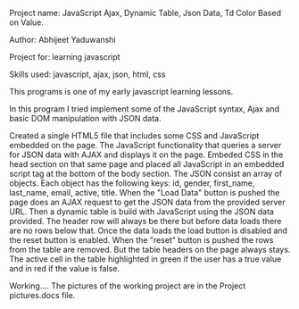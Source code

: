 Project name: JavaScript Ajax, Dynamic Table, Json Data, Td Color Based on Value.

Author: Abhijeet Yaduwanshi

Project for: learning javascript

Skills used: javascript, ajax, json, html, css

This programs is one of my early javascript learning lessons.

In this program I tried implement some of the JavaScript syntax, Ajax and basic DOM manipulation with JSON data.

Created a single HTML5 file that includes some CSS and JavaScript embedded on the page. The JavaScript functionality that queries a server for JSON data with AJAX and displays it on the page.
Embeded CSS in the head section on that same page and placed all JavaScript in an embedded script tag at the bottom of the body section.
The JSON consist an array of objects. Each object has the following keys: id, gender, first_name, last_name, email, active, title.
When the "Load Data" button is pushed the page does an AJAX request to get the JSON data from the provided server URL.
Then a dynamic table is build with JavaScript using the JSON data provided.
The header row will always be there but before data loads there are no rows below that.
Once the data loads the load button is disabled and the reset button is enabled.
When the "reset" button is pushed the rows from the table are removed. But the table headers on the page always stays.
The active cell in the table highlighted in green if the user has a true value and in red if the value is false.

Working....
The pictures of the working project are in the Project pictures.docs file.